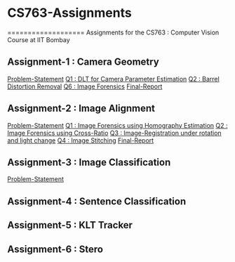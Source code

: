 # CS763-Assignments
===================
Assignments for the CS763 : Computer Vision Course at IIT Bombay

## Assignment-1 : Camera Geometry
[Problem-Statement](./Assignment-1/HW1_CameraGeometry/HW1.pdf)
[Q1 : DLT for Camera Parameter Estimation](./Assignment-1/HW1_CameraGeometry/Q1)
[Q2 : Barrel Distortion Removal](./Assignment-1/HW1_CameraGeometry/Q2)
[Q6 : Image Forensics](./Assignment-1/HW1_CameraGeometry/Q6)
[Final-Report](./Assignment-1/HW1_CameraGeometry/Report/assignment-1.pdf)
## Assignment-2 : Image Alignment
[Problem-Statement](Assignment-2/HW2_Alignment/HW2.pdf)
[Q1 : Image Forensics using Homography Estimation](Assignment-2/HW2_Alignment/Q1)
[Q2 : Image Forensics using Cross-Ratio](Assignment-2/HW2_Alignment/Q2)
[Q3 : Image-Registration under rotation and light change](Assignment-2/HW2_Alignment/Q3)
[Q4 : Image Stitching](Assignment-2/HW2_Alignment/Q4)
[Final-Report](./Assignment-1/HW1_CameraGeometry/Report/Report.pdf)
## Assignment-3 : Image Classification
[Problem-Statement](Assignment-3/CS763DeepLearningHW/HW3.pdf)

## Assignment-4 : Sentence Classification

## Assignment-5 : KLT Tracker

## Assignment-6 : Stero 